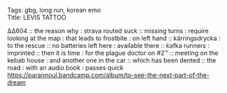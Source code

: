 Tags: gbg, long run, korean emo  
Title: LEVIS TATTOO    
  
∆∆604 :: the reason why : strava routed suck :: missing turns : require looking at the map : that leads to frostbite : on left hand :: kärringsdrycka : to the rescue :: no batteries left here : available there :: kafka runners : imprinted :: then it is time : for the plague doctor on #2™ :: meeting on the kebab house : and another one in the car :: which has been dented :: the road : with an audio book : passes quick
<https://parannoul.bandcamp.com/album/to-see-the-next-part-of-the-dream>